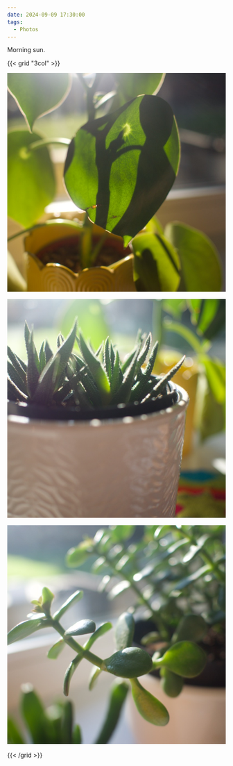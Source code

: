 ```yaml
---
date: 2024-09-09 17:30:00
tags:
  - Photos
---
```


Morning sun.

{{< grid "3col" >}}

![1](01.jpg)

![2](02.jpg)

![3](03.jpg)

{{< /grid >}}
